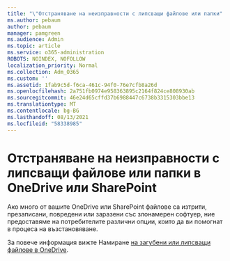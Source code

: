 ```yaml
---
title: "\"Отстраняване на неизправности с липсващи файлове или папки"
ms.author: pebaum
author: pebaum
manager: pamgreen
ms.audience: Admin
ms.topic: article
ms.service: o365-administration
ROBOTS: NOINDEX, NOFOLLOW
localization_priority: Normal
ms.collection: Adm_O365
ms.custom: ''
ms.assetid: 1fab9c5d-f6ca-461c-94f0-76e7cfb8a26d
ms.openlocfilehash: 2a751fb0974e958363895c2164f824ce808930ab
ms.sourcegitcommit: 46e24d65cffd37b6988447c6738b3315303bbe13
ms.translationtype: MT
ms.contentlocale: bg-BG
ms.lasthandoff: 08/13/2021
ms.locfileid: "58338985"
---
```

# <a name="troubleshooting-missing-files-or-folders-in-onedrive-or-sharepoint"></a>Отстраняване на неизправности с липсващи файлове или папки в OneDrive или SharePoint

Ако много от вашите OneDrive или SharePoint файлове са изтрити, презаписани, повредени или заразени със злонамерен софтуер, ние предоставяме на потребителите различни опции, които да ви помогнат в процеса на възстановяване.

За повече информация вижте Намиране [на загубени или липсващи файлове в OneDrive](https://go.microsoft.com/fwlink/?linkid=2110768).